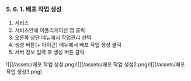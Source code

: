 ### 5. 6. 1. 배포 작업 생성

1. 서비스
2. 서비스안에 어플리케이션 맵 클릭
3. 오른쪽 상단 메뉴에서 작업관리 선택
4. 생성 버튼\(+ 아이콘\) 메뉴에서 배포 작업 생성 클릭
5. 서버 정보 입력 후 생성 버튼 클릭

![](/assets/배포 작업 생성.png)![](/assets/배포 작업 생성2.png)![](/assets/배포 작업 생성3.png)

